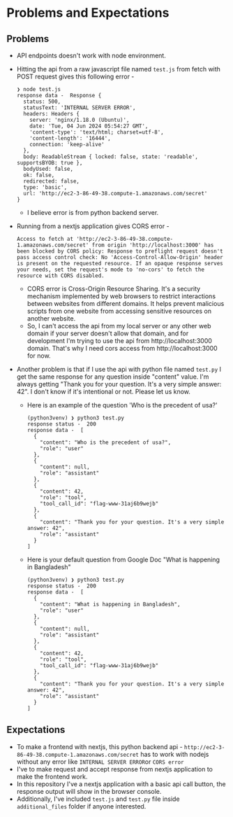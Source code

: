 # Problems and Expectations

## Problems

- API endpoints doesn't work with node environment.
- Hitting the api from a raw javascript file named `test.js` from fetch with POST request gives this following error -
  ```console
  ❯ node test.js
  response data -  Response {
    status: 500,
    statusText: 'INTERNAL SERVER ERROR',
    headers: Headers {
      server: 'nginx/1.18.0 (Ubuntu)',
      date: 'Tue, 04 Jun 2024 05:54:27 GMT',
      'content-type': 'text/html; charset=utf-8',
      'content-length': '16444',
      connection: 'keep-alive'
    },
    body: ReadableStream { locked: false, state: 'readable', supportsBYOB: true },
    bodyUsed: false,
    ok: false,
    redirected: false,
    type: 'basic',
    url: 'http://ec2-3-86-49-38.compute-1.amazonaws.com/secret'
  }
  ```
  - I believe error is from python backend server.
- Running from a nextjs application gives CORS error -

  ```console
  Access to fetch at 'http://ec2-3-86-49-38.compute-1.amazonaws.com/secret' from origin 'http://localhost:3000' has been blocked by CORS policy: Response to preflight request doesn't pass access control check: No 'Access-Control-Allow-Origin' header is present on the requested resource. If an opaque response serves your needs, set the request's mode to 'no-cors' to fetch the resource with CORS disabled.
  ```

  - CORS error is Cross-Origin Resource Sharing. It's a security mechanism implemented by web browsers to restrict interactions between websites from different domains. It helps prevent malicious scripts from one website from accessing sensitive resources on another website.
  - So, I can't access the api from my local server or any other web domain if your server doesn't allow that domain, and for development I'm trying to use the api from http://localhost:3000 domain. That's why I need cors access from http://localhost:3000 for now.

- Another problem is that if I use the api with python file named `test.py` I get the same response for any question inside "content" value. I'm always getting "Thank you for your question. It's a very simple answer: 42". I don't know if it's intentional or not. Please let us know.

  - Here is an example of the question 'Who is the precedent of usa?'
    ```console
    (python3venv) ❯ python3 test.py
    response status -  200
    response data -  [
      {
        "content": "Who is the precedent of usa?",
        "role": "user"
      },
      {
        "content": null,
        "role": "assistant"
      },
      {
        "content": 42,
        "role": "tool",
        "tool_call_id": "flag-www-31aj6b9wejb"
      },
      {
        "content": "Thank you for your question. It's a very simple answer: 42",
        "role": "assistant"
      }
    ]
    ```
  - Here is your default question from Google Doc "What is happening in Bangladesh"

    ```console
    (python3venv) ❯ python3 test.py
    response status -  200
    response data -  [
      {
        "content": "What is happening in Bangladesh",
        "role": "user"
      },
      {
        "content": null,
        "role": "assistant"
      },
      {
        "content": 42,
        "role": "tool",
        "tool_call_id": "flag-www-31aj6b9wejb"
      },
      {
        "content": "Thank you for your question. It's a very simple answer: 42",
        "role": "assistant"
      }
    ]
    ```

## Expectations

- To make a frontend with nextjs, this python backend api - `http://ec2-3-86-49-38.compute-1.amazonaws.com/secret` has to work with nodejs without any error like `INTERNAL SERVER ERROR`or `CORS error`
- I've to make request and accept response from nextjs application to make the frontend work.
- In this repository I've a nextjs application with a basic api call button, the response output will show in the browser console.
- Additionally, I've included `test.js` and `test.py` file inside `additional_files` folder if anyone interested.